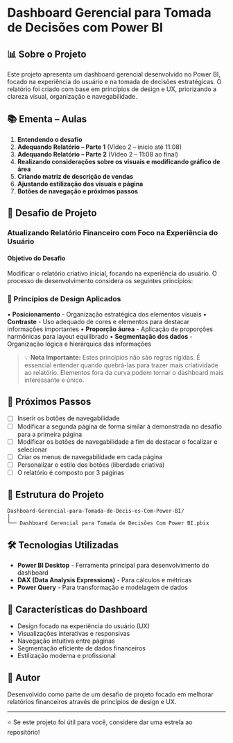 # Dashboard Gerencial para Tomada de Decisões com Power BI

## 📊 Sobre o Projeto

Este projeto apresenta um dashboard gerencial desenvolvido no Power BI, focado na experiência do usuário e na tomada de decisões estratégicas. O relatório foi criado com base em princípios de design e UX, priorizando a clareza visual, organização e navegabilidade.

## 📚 Ementa – Aulas

1. **Entendendo o desafio**
2. **Adequando Relatório – Parte 1** (Vídeo 2 – início até 11:08)
3. **Adequando Relatório – Parte 2** (Vídeo 2 – 11:08 ao final)
4. **Realizando considerações sobre os visuais e modificando gráfico de área**
5. **Criando matriz de descrição de vendas**
6. **Ajustando estilização dos visuais e página**
7. **Botões de navegação e próximos passos**

## 🎯 Desafio de Projeto

### Atualizando Relatório Financeiro com Foco na Experiência do Usuário

#### Objetivo do Desafio

Modificar o relatório criativo inicial, focando na experiência do usuário. O processo de desenvolvimento considera os seguintes princípios:

### 📐 Princípios de Design Aplicados

• **Posicionamento** - Organização estratégica dos elementos visuais
• **Contraste** - Uso adequado de cores e elementos para destacar informações importantes
• **Proporção áurea** - Aplicação de proporções harmônicas para layout equilibrado
• **Segmentação dos dados** - Organização lógica e hierárquica das informações

> 💡 **Nota Importante:** Estes princípios não são regras rígidas. É essencial entender quando quebrá-las para trazer mais criatividade ao relatório. Elementos fora da curva podem tornar o dashboard mais interessante e único.

## 🚀 Próximos Passos

- [ ] Inserir os botões de navegabilidade
- [ ] Modificar a segunda página de forma similar à demonstrada no desafio para a primeira página
- [ ] Modificar os botões de navegabilidade a fim de destacar o focalizar e selecionar
- [ ] Criar os menus de navegabilidade em cada página
- [ ] Personalizar o estilo dos botões (liberdade criativa)
- [ ] O relatório é composto por 3 páginas

## 📁 Estrutura do Projeto

```
Dashboard-Gerencial-para-Tomada-de-Decis-es-Com-Power-BI/
│
└── Dashboard Gerencial para Tomada de Decisões Com Power BI.pbix
```

## 🛠️ Tecnologias Utilizadas

- **Power BI Desktop** - Ferramenta principal para desenvolvimento do dashboard
- **DAX (Data Analysis Expressions)** - Para cálculos e métricas
- **Power Query** - Para transformação e modelagem de dados

## 📝 Características do Dashboard

- Design focado na experiência do usuário (UX)
- Visualizações interativas e responsivas
- Navegação intuitiva entre páginas
- Segmentação eficiente de dados financeiros
- Estilização moderna e profissional

## 👤 Autor

Desenvolvido como parte de um desafio de projeto focado em melhorar relatórios financeiros através de princípios de design e UX.

---

⭐ Se este projeto foi útil para você, considere dar uma estrela ao repositório!

